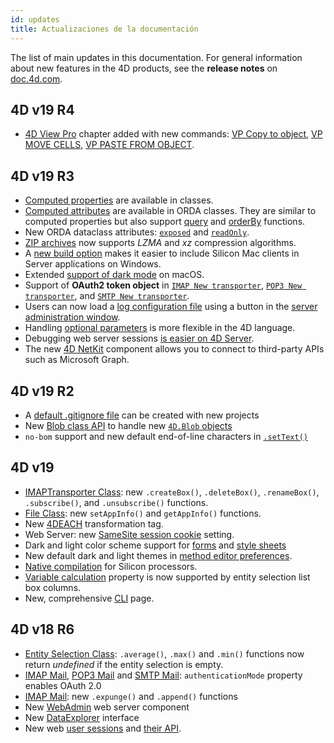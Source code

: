 ```yaml
---
id: updates
title: Actualizaciones de la documentación
---
```


The list of main updates in this documentation. For general information about new features in the 4D products, see the **release notes** on [doc.4d.com](https://doc.4d.com).


## 4D v19 R4

- [4D View Pro](ViewPro/getting-started.md) chapter added with new commands: [VP Copy to object](ViewPro/method-list#vp-copy-to-object), [VP MOVE CELLS](ViewPro/method-list#vp-move-cells), [VP PASTE FROM OBJECT](ViewPro/method-list#vp-paste-from-object).

## 4D v19 R3

- [Computed properties](Concepts/classes.md#function-get-and-function-set) are available in classes.
- [Computed attributes](ORDA/ordaClasses.md#computed-attributes) are available in ORDA classes. They are similar to computed properties but also support [query](ORDA/ordaClasses.md#function-query-attributename) and [orderBy](ORDA/ordaClasses.md#function-orderby-attributename) functions.
- New ORDA dataclass attributes: [`exposed`](API/DataClassAttributeClass.md#exposed) and [`readOnly`](API/DataClassAttributeClass.md#readonly).
- [ZIP archives](API/ZipArchiveClass.md#zip-create-archive) now supports *LZMA* and *xz* compression algorithms.
- A [new build option](Desktop/building.md#allow-connection-of-silicon-mac-clients) makes it easier to include Silicon Mac clients in Server applications on Windows.
- Extended [support of dark mode](Preferences/general.md#appearance-macos-only) on macOS.
- Support of **OAuth2 token object** in [`IMAP New transporter`](API/IMAPTransporterClass.md#imap-new-transporter), [`POP3 New transporter`](API/POP3TransporterClass.md#pop3-new-transporter), and [`SMTP New transporter`](API/SMTPTransporterClass.md#smtp-new-transporter).
- Users can now load a [log configuration file](Debugging/debugLogFiles.md#using-a-log-configuration-file) using a button in the [server administration window](ServerWindow/maintenance.md#load-logs-configuration-file).
- Handling [optional parameters](Concepts/parameters.md#optional-parameters) is more flexible in the 4D language.
- Debugging web server sessions [is easier on 4D Server](WebServer/sessions.md#preemptive-mode).
- The new [4D NetKit](Extensions/overview.md#list-of-4d-components) component allows you to connect to third-party APIs such as Microsoft Graph.


## 4D v19 R2

- A [default .gitignore file](Preferences/general.md#create-gitignore-file) can be created with new projects
- New [Blob class API](API/BlobClass.md) to handle new [`4D.Blob` objects](Concepts/dt_blob.md#blob-types)
- `no-bom` support and new default end-of-line characters in [`.setText()`](API/FileClass.md#settext)


## 4D v19

- [IMAPTransporter Class](API/IMAPTransporterClass.md): new `.createBox()`, `.deleteBox()`, `.renameBox()`, `.subscribe()`, and `.unsubscribe()` functions.
- [File Class](API/FileClass.md): new `setAppInfo()` and `getAppInfo()` functions.
- New [4DEACH](Tags/tags.md#4deach-and-4dendeach) transformation tag.
- Web Server: new [SameSite session cookie](WebServer/webServerConfig.md#session-cookie-samesite) setting.
- Dark and light color scheme support for [forms](FormEditor/properties_FormProperties.md#color-scheme) and [style sheets](FormEditor/createStylesheet.md#media-queries)
- New default dark and light themes in [method editor preferences](Preferences/methods.md#theme-list).
- [Native compilation](Project/compiler.md#compiler-methods-for) for Silicon processors.
- [Variable calculation](FormObjects/properties_Object.md#variable-calculation) property is now supported by entity selection list box columns.
- New, comprehensive [CLI](Admin/cli.md) page.


## 4D v18 R6

- [Entity Selection Class](API/EntitySelectionClass.md): `.average()`, `.max()` and `.min()` functions now return *undefined* if the entity selection is empty.
- [IMAP Mail](API/IMAPTransporterClass.md), [POP3 Mail](API/POP3TransporterClass.md) and [SMTP Mail](API/SMTPTransporterClass.md): `authenticationMode` property enables OAuth 2.0
- [IMAP Mail](API/IMAPTransporterClass.md): new `.expunge()` and `.append()` functions
- New [WebAdmin](Admin/webAdmin.md) web server component
- New [DataExplorer](Admin/dataExplorer) interface
- New web [user sessions](WebServer/sessions.md) and [their API](API/SessionClass.md).
